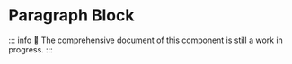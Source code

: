 # Paragraph Block

::: info
🚧 The comprehensive document of this component is still a work in progress.
:::
